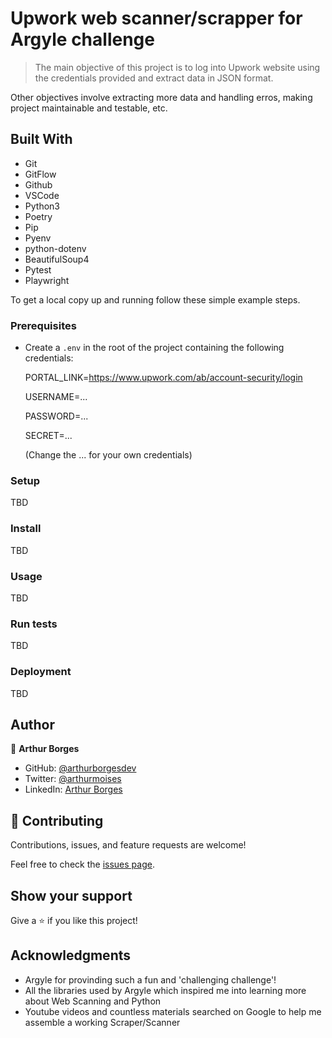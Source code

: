 # Upwork web scanner/scrapper for Argyle challenge

> The main objective of this project is to log into Upwork website using the credentials provided and extract data in JSON format.

Other objectives involve extracting more data and handling erros, making project maintainable and testable, etc.

## Built With

- Git
- GitFlow
- Github
- VSCode
- Python3
- Poetry
- Pip
- Pyenv
- python-dotenv
- BeautifulSoup4
- Pytest
- Playwright


To get a local copy up and running follow these simple example steps.

### Prerequisites

- Create a `.env` in the root of the project containing the following credentials:
  
  PORTAL_LINK=https://www.upwork.com/ab/account-security/login

  USERNAME=...

  PASSWORD=...
  
  SECRET=...

  (Change the ... for your own credentials)

### Setup
TBD
### Install
TBD
### Usage
TBD
### Run tests
TBD
### Deployment
TBD


## Author

👤 **Arthur Borges**

- GitHub: [@arthurborgesdev](https://github.com/arthurborgesdev)
- Twitter: [@arthurmoises](https://twitter.com/arthurmoises)
- LinkedIn: [Arthur Borges](https://linkedin.com/in/arthurmoises)

## 🤝 Contributing

Contributions, issues, and feature requests are welcome!

Feel free to check the [issues page](issues/).

## Show your support

Give a ⭐️ if you like this project!

## Acknowledgments

- Argyle for provinding such a fun and 'challenging challenge'!
- All the libraries used by Argyle which inspired me into learning more about Web Scanning and Python
- Youtube videos and countless materials searched on Google to help me assemble a working Scraper/Scanner